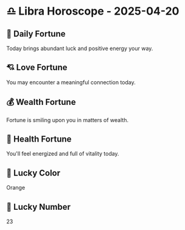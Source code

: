 # ♎ Libra Horoscope - 2025-04-20

## 🎯 Daily Fortune

Today brings abundant luck and positive energy your way.

## 💘 Love Fortune

You may encounter a meaningful connection today.

## 💰 Wealth Fortune

Fortune is smiling upon you in matters of wealth.

## 🌱 Health Fortune

You'll feel energized and full of vitality today.

## 🎨 Lucky Color

Orange

## 🔢 Lucky Number

23

